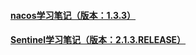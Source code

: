 
#### [nacos学习笔记（版本：1.3.3）](./Java相关\微服务-分布式\SpringCloudAlibaba/nacos学习笔记（版本：1.3.3）.md)
#### [Sentinel学习笔记（版本：2.1.3.RELEASE）](./Java相关\微服务-分布式\SpringCloudAlibaba/Sentinel学习笔记（版本：2.1.3.RELEASE）.md)